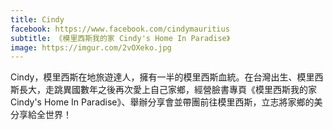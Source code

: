 ```yaml
---
title: Cindy
facebook: https://www.facebook.com/cindymauritius
subtitle: 《模里西斯我的家 Cindy's Home In Paradise》
image: https://imgur.com/2vOXeko.jpg
---
```


Cindy，模里西斯在地旅遊達人，擁有一半的模里西斯血統。在台灣出生、模里西斯長大，走跳異國數年之後再次愛上自己家鄉，經營臉書專頁《模里西斯我的家 Cindy's Home In Paradise》、舉辦分享會並帶團前往模里西斯，立志將家鄉的美分享給全世界！